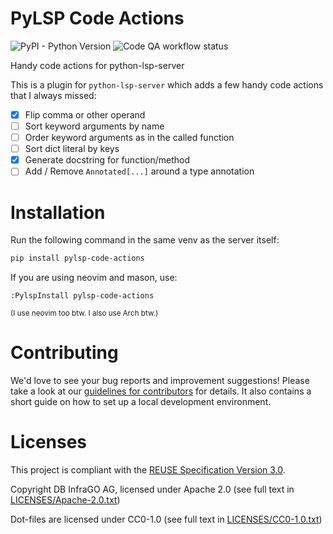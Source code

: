 <!--
 ~ Copyright DB InfraGO AG and contributors
 ~ SPDX-License-Identifier: Apache-2.0
 -->

# PyLSP Code Actions

![PyPI - Python Version](https://img.shields.io/pypi/pyversions/pylsp-code-actions)
![Code QA workflow status](https://github.com/DSD-DBS/pylsp-code-actions/actions/workflows/code-qa.yml/badge.svg)

Handy code actions for python-lsp-server

This is a plugin for `python-lsp-server` which adds a few handy code actions
that I always missed:

- [x] Flip comma or other operand
- [ ] Sort keyword arguments by name
- [ ] Order keyword arguments as in the called function
- [ ] Sort dict literal by keys
- [x] Generate docstring for function/method
- [ ] Add / Remove `Annotated[...]` around a type annotation

# Installation

Run the following command in the same venv as the server itself:

```sh
pip install pylsp-code-actions
```

If you are using neovim and mason, use:

```vim
:PylspInstall pylsp-code-actions
```

<sub>(I use neovim too btw. I also use Arch btw.)</sub>

# Contributing

We'd love to see your bug reports and improvement suggestions! Please take a
look at our [guidelines for contributors](CONTRIBUTING.md) for details. It also
contains a short guide on how to set up a local development environment.

# Licenses

This project is compliant with the
[REUSE Specification Version 3.0](https://git.fsfe.org/reuse/docs/src/commit/d173a27231a36e1a2a3af07421f5e557ae0fec46/spec.md).

Copyright DB InfraGO AG, licensed under Apache 2.0 (see full text in
[LICENSES/Apache-2.0.txt](LICENSES/Apache-2.0.txt))

Dot-files are licensed under CC0-1.0 (see full text in
[LICENSES/CC0-1.0.txt](LICENSES/CC0-1.0.txt))
